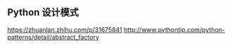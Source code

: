 ## Python 设计模式

https://zhuanlan.zhihu.com/p/31675841
http://www.pythontip.com/python-patterns/detail/abstract_factory